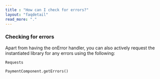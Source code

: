 ```yaml
---
title : "How can I check for errors?"
layout: "faqdetail"
read_more: "."
---
```


### Checking for errors

Apart from having the onError handler, you can also actively request the instantiated library for any errors using the following:

`Requests`

```
PaymentComponent.getErrors()
```